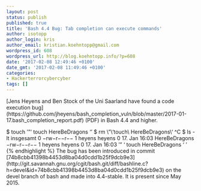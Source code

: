 ```yaml
---
layout: post
status: publish
published: true
title: 'Bash 4.4 Bug: Tab completion can execute commands'
author: isotopp
author_login: kris
author_email: kristian.koehntopp@gmail.com
wordpress_id: 608
wordpress_url: http://blog.koehntopp.info/?p=608
date: '2017-02-08 12:49:46 +0100'
date_gmt: '2017-02-08 11:49:46 +0100'
categories:
- Hackerterrorcybercyber
tags: []
---
```

<p>[Jens Heyens and Ben Stock of the Uni Saarland have found a code execution bug](https://github.com/jheyens/bash_completion_vuln/blob/master/2017-01-17.bash_completion_report.pdf)&nbsp;(PDF) in Bash 4.4 and higher. </p>
<p>    $ touch ’”‘ touch HereBeDragons ‘’ $ rm \”\‘touch\ HereBeDragons\‘ ^C $ ls -lt insgesamt 0 −rw−r−−r−− 1 heyens heyens 0 17. Jan 16:03 HereBeDragons −rw−r−−r−− 1 heyens heyens 0 17. Jan 16:03 ’” ‘ touch HereBeDragons ‘ ’ {% endhighlight %} The bug has been introduced in commit [74b8cbb41398b4453d8ba04d0cdd1b25f9dcb9e3](http://git.savannah.gnu.org/cgit/bash.git/diff/bashline.c?h=devel&id=74b8cbb41398b4453d8ba04d0cdd1b25f9dcb9e3) on the devel branch of bash and made into 4.4-stable. It is present since May 2015.</p>
